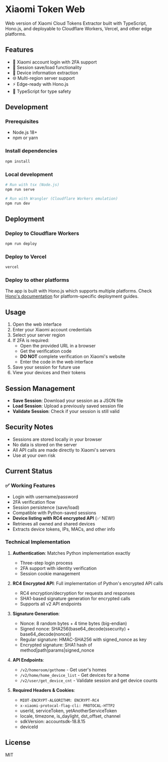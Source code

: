 # Xiaomi Token Web

Web version of Xiaomi Cloud Tokens Extractor built with TypeScript, Hono.js, and deployable to Cloudflare Workers, Vercel, and other edge platforms.

## Features

- 🔐 Xiaomi account login with 2FA support
- 💾 Session save/load functionality
- 📱 Device information extraction
- 🌐 Multi-region server support
- ⚡ Edge-ready with Hono.js
- 📝 TypeScript for type safety

## Development

### Prerequisites
- Node.js 18+
- npm or yarn

### Install dependencies
```bash
npm install
```

### Local development
```bash
# Run with tsx (Node.js)
npm run serve

# Run with Wrangler (Cloudflare Workers emulation)
npm run dev
```

## Deployment

### Deploy to Cloudflare Workers
```bash
npm run deploy
```

### Deploy to Vercel
```bash
vercel
```

### Deploy to other platforms
The app is built with Hono.js which supports multiple platforms. Check [Hono's documentation](https://hono.dev/) for platform-specific deployment guides.

## Usage

1. Open the web interface
2. Enter your Xiaomi account credentials
3. Select your server region
4. If 2FA is required:
   - Open the provided URL in a browser
   - Get the verification code
   - **DO NOT** complete verification on Xiaomi's website
   - Enter the code in the web interface
5. Save your session for future use
6. View your devices and their tokens

## Session Management

- **Save Session**: Download your session as a JSON file
- **Load Session**: Upload a previously saved session file
- **Validate Session**: Check if your session is still valid

## Security Notes

- Sessions are stored locally in your browser
- No data is stored on the server
- All API calls are made directly to Xiaomi's servers
- Use at your own risk

## Current Status

### ✅ Working Features
- Login with username/password
- 2FA verification flow  
- Session persistence (save/load)
- Compatible with Python-saved sessions
- **Device listing with RC4 encrypted API** (✅ NEW!)
- Retrieves all owned and shared devices
- Extracts device tokens, IPs, MACs, and other info

### Technical Implementation

1. **Authentication**: Matches Python implementation exactly
   - Three-step login process
   - 2FA support with identity verification
   - Session cookie management

2. **RC4 Encrypted API**: Full implementation of Python's encrypted API calls
   - RC4 encryption/decryption for requests and responses
   - SHA1-based signature generation for encrypted calls
   - Supports all v2 API endpoints

3. **Signature Generation**:
   - Nonce: 8 random bytes + 4 time bytes (big-endian)
   - Signed nonce: SHA256(base64_decode(ssecurity) + base64_decode(nonce))
   - Regular signature: HMAC-SHA256 with signed_nonce as key
   - Encrypted signature: SHA1 hash of method|path|params|signed_nonce

4. **API Endpoints**:
   - `/v2/homeroom/gethome` - Get user's homes
   - `/v2/home/home_device_list` - Get devices for a home
   - `/v2/user/get_device_cnt` - Validate session and get device counts

5. **Required Headers & Cookies**:
   - `MIOT-ENCRYPT-ALGORITHM: ENCRYPT-RC4`
   - `x-xiaomi-protocal-flag-cli: PROTOCAL-HTTP2`
   - userId, serviceToken, yetAnotherServiceToken
   - locale, timezone, is_daylight, dst_offset, channel
   - sdkVersion: accountsdk-18.8.15
   - deviceId

## License

MIT